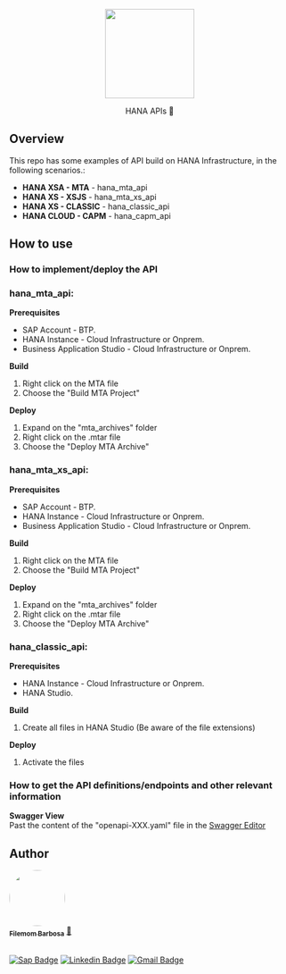 <p align="center">
  <a href="#">
    <img src="https://cdn-icons-png.flaticon.com/512/627/627558.png" width="160" height="160" alt="" />
  </a>
</p>

<p align="center">HANA APIs 🚀</p>


## Overview
This repo has some examples of API build on HANA Infrastructure, in the following scenarios.:

- **HANA XSA - MTA** - hana_mta_api
- **HANA XS - XSJS** - hana_mta_xs_api
- **HANA XS - CLASSIC** - hana_classic_api
- **HANA CLOUD - CAPM** - hana_capm_api

## How to use

### How to implement/deploy the API

### hana_mta_api:
**Prerequisites**
- SAP Account - BTP.
- HANA Instance - Cloud Infrastructure or Onprem.
- Business Application Studio - Cloud Infrastructure or Onprem.

**Build**
1. Right click on the MTA file
2. Choose the "Build MTA Project"

**Deploy**
1. Expand on the "mta_archives" folder 
2. Right click on the .mtar file
3. Choose the "Deploy MTA Archive"

### hana_mta_xs_api:
**Prerequisites**
- SAP Account - BTP.
- HANA Instance - Cloud Infrastructure or Onprem.
- Business Application Studio - Cloud Infrastructure or Onprem.

**Build**
1. Right click on the MTA file
2. Choose the "Build MTA Project"

**Deploy**
1. Expand on the "mta_archives" folder 
2. Right click on the .mtar file
3. Choose the "Deploy MTA Archive"

### hana_classic_api:
**Prerequisites**
- HANA Instance - Cloud Infrastructure or Onprem.
- HANA Studio.

**Build**
1. Create all files in HANA Studio (Be aware of the file extensions)

**Deploy**
1. Activate the files

### How to get the API definitions/endpoints and other relevant information
**Swagger View**   
Past the content of the "openapi-XXX.yaml" file in the <a href="https://editor.swagger.io/#" target="_blank"> Swagger Editor  </a>

## Author

<a href="https://www.linkedin.com/in/filemomb/">
 <img style="border-radius: 50%;" src="https://avatars.services.sap.com/images/filemombarbosa.png" width="100px;" alt=""/>
 <br />
 <sub><b>Filemom Barbosa</b></sub></a> <a href="https://github.com/filemombarbosa title="Github">🚀</a>  <br /><br />

[![Sap Badge](https://img.shields.io/badge/-@filemombarbosa-1ca0f1?style=flat-square&labelColor=1ca0f1&logo=sap&logoColor=white&link=https://twitter.com/filemombarbosa)](https://people.sap.com/filemombarbosa) 
[![Linkedin Badge](https://img.shields.io/badge/-Filemom-blue?style=flat-square&logo=Linkedin&logoColor=white&link=https://www.linkedin.com/in/filemombarbosa/)](https://www.linkedin.com/in/filemomb/) 
[![Gmail Badge](https://img.shields.io/badge/-filemombarbosa@gmail.com-c14438?style=flat-square&logo=Gmail&logoColor=white&link=mailto:filemombarbosa@gmail.com)](mailto:filemombarbosa@gmail.com)